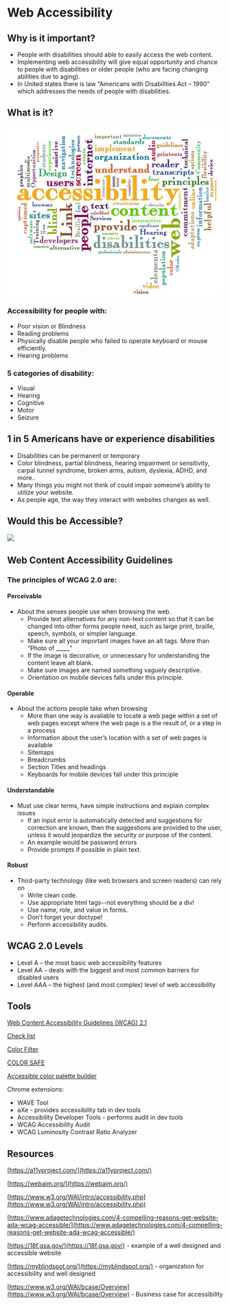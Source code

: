 # Web Accessibility

## Why is it important?
- People with disabilities should able to easily access the web content.
- Implementing web accessibility will give equal opportunity and chance to people with disabilities or older people (who are facing changing abilities due to aging).
- In United states there is law “Americans with Disabilities Act – 1990” which addresses the needs of people with disabilities.

## What is it?

![](./assets/accessibility.jpg)

### Accessibility for people with:
- Poor vision or Blindness
- Reading problems
- Physically disable people who failed to operate keyboard or mouse efficiently.
- Hearing problems

### 5 categories of disability:
- Visual
- Hearing
- Cognitive
- Motor 
- Seizure 

## 1 in 5 Americans have or experience disabilities
- Disabilities can be permanent or temporary
- Color blindness, partial blindness, hearing impairment or sensitivity, carpal tunnel syndrome, broken arms, autism, dyslexia, ADHD, and more..
- Many things you might not think of could impair someone’s ability to utilize your website.
- As people age, the way they interact with websites changes as well.

## Would this be Accessible?

![](./assets/lingscars.png)

## Web Content Accessibility Guidelines

### The principles of WCAG 2.0 are:

#### Perceivable
- About the senses people use when browsing the web.
    - Provide text alternatives for any non-text content so that it can be changed into other forms people need, such as large print, braille, speech, symbols, or simpler language.
    - Make sure all your  important images have an alt tags. More than “Photo of _____”
    - If the image is decorative, or unnecessary for understanding the content leave alt blank.
    - Make sure images are named something vaguely descriptive.
    - Orientation on mobile devices falls under this principle.

#### Operable
- About the actions people take when browsing
    - More than one way is available to locate a web page within a set of web pages except where the web page is a the result of, or a step in a process
    - Information about the user’s location with a set of web pages is available
    - Sitemaps
    - Breadcrumbs
    - Section Titles and headings
    - Keyboards for mobile devices fall under this principle

#### Understandable
- Must use clear terms, have simple instructions and explain complex issues
    - If an input error is automatically detected and suggestions for correction are known, then the suggestions are provided to the user, unless it would jeopardize the security or purpose of the content.
    - An example would be password errors
    - Provide prompts if possible in plain text.

#### Robust
- Third-party technology (like web browsers and screen readers) can rely on
    - Write clean code.
    - Use appropriate html tags--not everything should be a div!
    - Use name, role, and value in forms.
    - Don’t forget your doctype!
    - Perform accessibility audits.

## WCAG 2.0 Levels

- Level A – the most basic web accessibility features
- Level AA – deals with the biggest and most common barriers for disabled users
- Level AAA – the highest (and most complex) level of web accessibility

## Tools

[Web Content Accessibility Guidelines (WCAG) 2.1](https://www.w3.org/TR/WCAG21/)

[Check list](https://a11yproject.com/checklist.html )

[Color Filter](https://www.toptal.com/designers/colorfilter)

[COLOR SAFE](http://colorsafe.co/)

[Accessible color palette builder](https://toolness.github.io/accessible-color-matrix/)

Chrome extensions:
- WAVE Tool 
- aXe - provides accessibility tab in dev tools
- Accessibility Developer Tools - performs audit in dev tools
- WCAG Accessibility Audit 
- WCAG Luminosity Contrast Ratio Analyzer

## Resources

[https://a11yproject.com/](https://a11yproject.com/)

[https://webaim.org/](https://webaim.org/)

[https://www.w3.org/WAI/intro/accessibility.php](https://www.w3.org/WAI/intro/accessibility.php)

[https://www.adagetechnologies.com/4-compelling-reasons-get-website-ada-wcag-accessible/](https://www.adagetechnologies.com/4-compelling-reasons-get-website-ada-wcag-accessible/)

[https://18f.gsa.gov/](https://18f.gsa.gov/) - example of a well designed and accessible website

[https://myblindspot.org/](https://myblindspot.org/) - organization for accessibility and well designed

[https://www.w3.org/WAI/bcase/Overview](https://www.w3.org/WAI/bcase/Overview)  - Business case for accessibility

